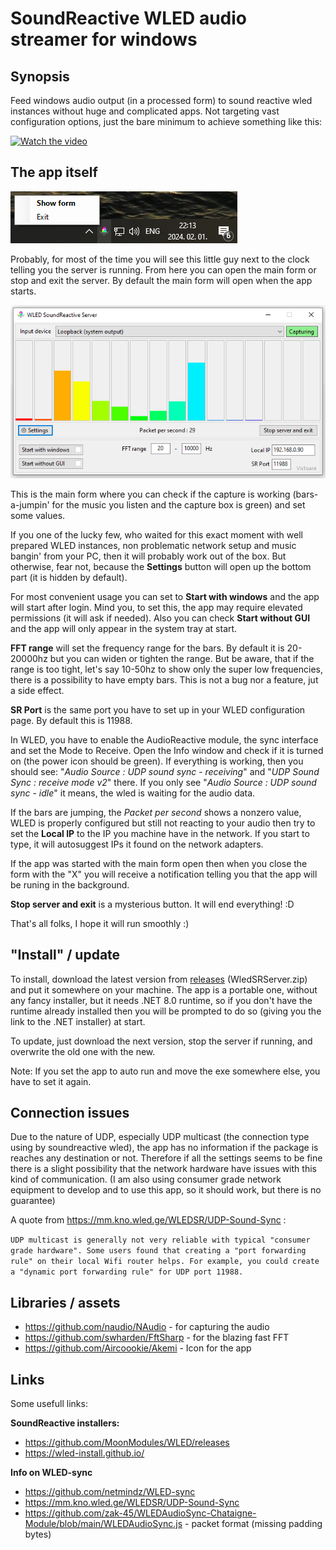 # SoundReactive WLED audio streamer for windows

## Synopsis

Feed windows audio output (in a processed form) to sound reactive wled instances without huge and complicated apps.  Not targeting vast configuration options, just the bare minimum to achieve something like this:

[![Watch the video](https://img.youtube.com/vi/uMCMXIF_DOo/hqdefault.jpg)](https://www.youtube.com/embed/uMCMXIF_DOo)

## The app itself

![Main form](assets/Screenshots/SysTray.png)

Probably, for most of the time you will see this little guy next to the clock telling you the server is running. From here you can open the main form or stop and exit the server.
By default the main form will open when the app starts.

![Main form](assets/Screenshots/Screenshot_3.png)

This is the main form where you can check if the capture is working (bars-a-jumpin' for the music you listen and the capture box is green) and set some values.

If you one of the lucky few, who waited for this exact moment with well prepared WLED instances, non problematic network setup and music bangin' from your PC, then it will probably work out of the box. 
But otherwise, fear not, because the **Settings** button will open up the bottom part (it is hidden by default).

For most convenient usage you can set to **Start with windows** and the app will start after login. Mind you, to set this, the app may require elevated permissions (it will ask if needed).
Also you can check **Start without GUI** and the app will only appear in the system tray at start.

**FFT range** will set the frequency range for the bars. By default it is 20-20000hz but you can widen or tighten the range. But be aware, that if the range is too tight, let's say 10-50hz to show only the super low frequencies, there is a possibility to have empty bars. This is not a bug nor a feature, jut a side effect.

**SR Port** is the same port you have to set up in your WLED configuration page. By default this is 11988.

In WLED, you have to enable the AudioReactive module, the sync interface and set the Mode to Receive. Open the Info window and check if it is turned on (the power icon should be green). If everything is working, then you should see: "*Audio Source : UDP sound sync - receiving*" and "*UDP Sound Sync : receive mode v2*" there.
If you only see "*Audio Source : UDP sound sync - idle*" it means, the wled is waiting for the audio data.

If the bars are jumping, the *Packet per second* shows a nonzero value, WLED is properly configured but still not reacting to your audio then try to set the **Local IP** to the IP you machine have in the network. If you start to type, it will autosuggest IPs it found on the network adapters.

If the app was started with the main form open then when you close the form with the "X" you will receive a notification telling you that the app will be runing in the background.

**Stop server and exit** is a mysterious button. It will end everything! :D

That's all folks, I hope it will run smoothly :)

## "Install" / update

To install, download the latest version from [releases](https://github.com/Victoare/SR-WLED-audio-server-win/releases/latest) (WledSRServer.zip) and put it somewhere on your machine. 
The app is a portable one, without any fancy installer, but it needs .NET 8.0 runtime, so if you don't have the runtime already installed then you will be prompted to do so (giving you the link to the .NET installer) at start.

To update, just download the next version, stop the server if running, and overwrite the old one with the new.

Note: If you set the app to auto run and move the exe somewhere else, you have to set it again.

## Connection issues

Due to the nature of UDP, especially UDP multicast (the connection type using by soundreactive wled), the app has no information if the package is reaches any destination or not. Therefore if all the settings seems to be fine there is a slight possibility that the network hardware have issues with this kind of communication. 
(I am also using consumer grade network equipment to develop and to use this app, so it should work, but there is no guarantee)

A quote from https://mm.kno.wled.ge/WLEDSR/UDP-Sound-Sync :

`UDP multicast is generally not very reliable with typical "consumer grade hardware". Some users found that creating a "port forwarding rule" on their local Wifi router helps. For example, you could create a "dynamic port forwarding rule" for UDP port 11988.`

## Libraries / assets
- https://github.com/naudio/NAudio - for capturing the audio
- https://github.com/swharden/FftSharp - for the blazing fast FFT
- https://github.com/Aircoookie/Akemi - Icon for the app

## Links
Some usefull links:

**SoundReactive installers:**
- https://github.com/MoonModules/WLED/releases 
- https://wled-install.github.io/ 

**Info on WLED-sync**
- https://github.com/netmindz/WLED-sync
- https://mm.kno.wled.ge/WLEDSR/UDP-Sound-Sync
- https://github.com/zak-45/WLEDAudioSync-Chataigne-Module/blob/main/WLEDAudioSync.js - packet format (missing padding bytes)
